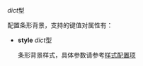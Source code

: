 *dict*型

  配置条形背景，支持的键值对属性有：

  - **style** *dict*型

    条形背景样式，具体参数请参考[样式配置项](https://fact.feffery.tech/style)
